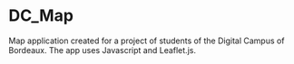 # DC_Map

Map application created for a project of students of the Digital Campus of Bordeaux. 
The app uses Javascript and Leaflet.js.
